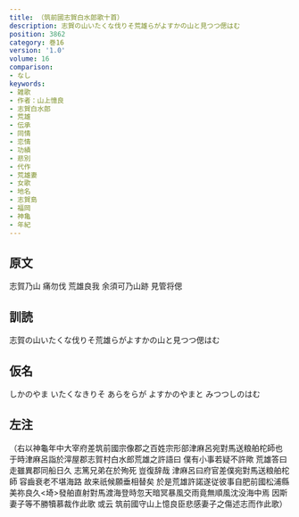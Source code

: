 ```yaml
---
title: （筑前國志賀白水郎歌十首）
description: 志賀の山いたくな伐りそ荒雄らがよすかの山と見つつ偲はむ
position: 3862
category: 巻16
version: '1.0'
volume: 16
comparison:
- なし
keywords:
- 雑歌
- 作者：山上憶良
- 志賀白水郎
- 荒雄
- 伝承
- 同情
- 恋情
- 功績
- 悲別
- 代作
- 荒雄妻
- 女歌
- 地名
- 志賀島
- 福岡
- 神亀
- 年紀
---
```


## 原文

志賀乃山 痛勿伐 荒雄良我 余須可乃山跡 見管将偲

## 訓読

志賀の山いたくな伐りそ荒雄らがよすかの山と見つつ偲はむ

## 仮名

しかのやま いたくなきりそ あらをらが よすかのやまと みつつしのはむ

## 左注

（右以神龜年中大宰府差筑前國宗像郡之百姓宗形部津麻呂宛對馬送粮舶柁師也 于時津麻呂詣於滓屋郡志賀村白水郎荒雄之許語曰 僕有小事若疑不許歟 荒雄答曰 走雖異郡同船日久 志篤兄弟在於殉死 豈復辞哉 津麻呂曰府官差僕宛對馬送粮舶柁師 容齒衰老不堪海路 故来祇候願垂相替矣 於是荒雄許諾遂従彼事自肥前國松浦縣美祢良久<埼>發舶直射對馬渡海登時忽天暗冥暴風交雨竟無順風沈没海中焉 因斯妻子等不勝犢慕裁作此歌 或云 筑前國守山上憶良臣悲感妻子之傷述志而作此歌）
